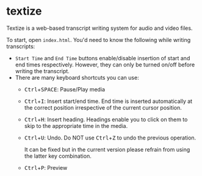 textize
=======

Textize is a web-based transcript writing system for audio and video files.

To start, open `index.html`. You'd need to know the following while writing transcripts:

 - `Start Time` and `End Time` buttons enable/disable insertion of start and end times respectively. However, they can only be turned on/off before writing the transcript.
 - There are many keyboard shortcuts you can use:
     + <kbd>Ctrl</kbd>+<kbd>SPACE</kbd>: Pause/Play media
     + <kbd>Ctrl</kbd>+<kbd>I</kbd>: Insert start/end time. End time is inserted automatically at the correct position irrespective of the current cursor position.
     + <kbd>Ctrl</kbd>+<kbd>H</kbd>: Insert heading. Headings enable you to click on them to skip to the appropriate time in the media.
     + <kbd>Ctrl</kbd>+<kbd>U</kbd>: Undo. Do NOT use <kbd>Ctrl</kbd>+<kbd>Z</kbd> to undo the previous operation. 
         
        It can be fixed but in the current version please refrain from using the latter key combination.

     + <kbd>Ctrl</kbd>+<kbd>P</kbd>: Preview

